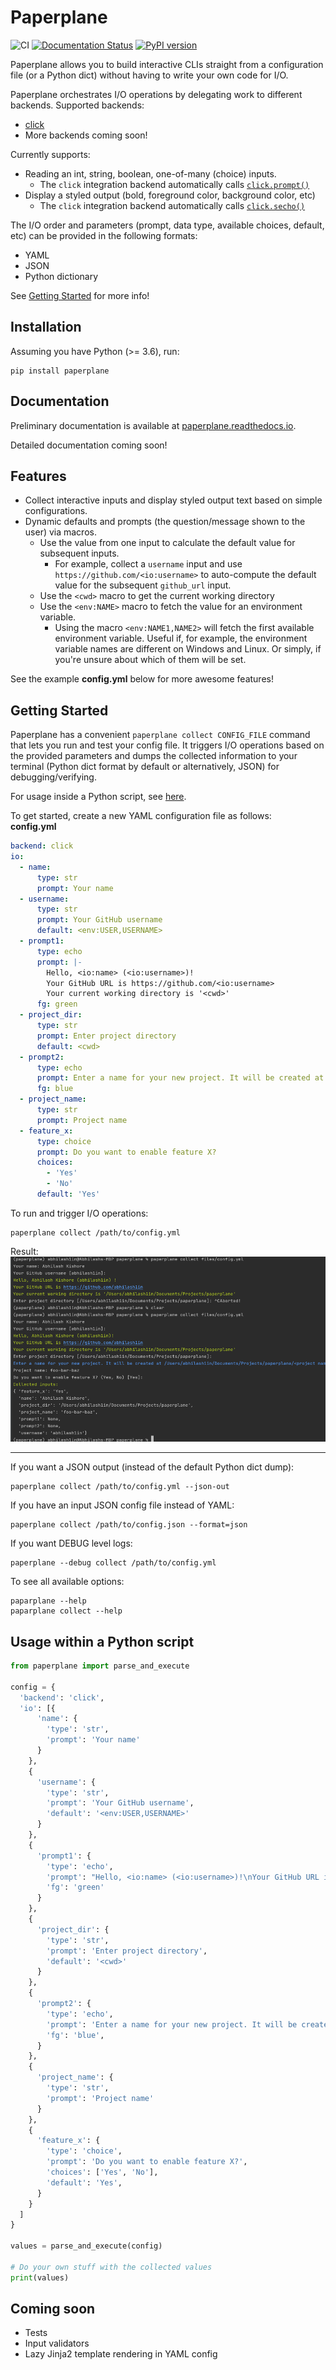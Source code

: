 # Paperplane
![CI](https://github.com/abhilash1in/paperplane/workflows/CI/badge.svg)
[![Documentation Status](https://readthedocs.org/projects/paperplane/badge/?version=latest)](https://paperplane.readthedocs.io/en/latest/?badge=latest)
[![PyPI version](https://badge.fury.io/py/paperplane.svg)](https://badge.fury.io/py/paperplane)

Paperplane allows you to build interactive CLIs straight from a configuration file (or a Python dict) without having to write your own code for I/O.

Paperplane orchestrates I/O operations by delegating work to different backends. Supported backends:
- [click](https://click.palletsprojects.com/)
- More backends coming soon!

Currently supports:
- Reading an int, string, boolean, one-of-many (choice) inputs.
    - The `click` integration backend automatically calls [`click.prompt()`](https://click.palletsprojects.com/prompts/)
- Display a styled output (bold, foreground color, background color, etc)
    - The `click` integration backend automatically calls [`click.secho()`](https://click.palletsprojects.com/api/#click.secho)

The I/O order and parameters (prompt, data type, available choices, default, etc) can be provided in the following formats:
- YAML
- JSON
- Python dictionary

See [Getting Started](#getting-started) for more info!

## Installation
Assuming you have Python (>= 3.6), run: 
```
pip install paperplane
```

## Documentation
Preliminary documentation is available at [paperplane.readthedocs.io](https://paperplane.readthedocs.io).

Detailed documentation coming soon!

## Features
- Collect interactive inputs and display styled output text based on simple configurations.
- Dynamic defaults and prompts (the question/message shown to the user) via macros.
    - Use the value from one input to calculate the default value for subsequent inputs. 
        - For example, collect a `username` input and use `https://github.com/<io:username>` to auto-compute the default value for the subsequent `github_url` input.
    - Use the `<cwd>` macro to get the current working directory
    - Use the `<env:NAME>` macro to fetch the value for an environment variable.
        - Using the macro `<env:NAME1,NAME2>` will fetch the first available environment variable. Useful if, for example, the environment variable names are different on Windows and Linux. Or simply, if you're unsure about which of them will be set.

See the example **config.yml** below for more awesome features!

## Getting Started
Paperplane has a convenient `paperplane collect CONFIG_FILE` command that lets you run and test your config file. It triggers I/O operations based on the provided parameters and dumps the collected information to your terminal (Python dict format by default or alternatively, JSON) for debugging/verifying.

For usage inside a Python script, see [here](#usage-within-a-python-script).
 

To get started, create a new YAML configuration file as follows:  
**config.yml**
```yaml
backend: click
io:
  - name:
      type: str
      prompt: Your name
  - username:
      type: str
      prompt: Your GitHub username
      default: <env:USER,USERNAME>
  - prompt1:
      type: echo
      prompt: |-
        Hello, <io:name> (<io:username>)!
        Your GitHub URL is https://github.com/<io:username>
        Your current working directory is '<cwd>'
      fg: green
  - project_dir:
      type: str
      prompt: Enter project directory
      default: <cwd>
  - prompt2:
      type: echo
      prompt: Enter a name for your new project. It will be created at <io:project_dir>/<project name>
      fg: blue
  - project_name:
      type: str
      prompt: Project name
  - feature_x:
      type: choice
      prompt: Do you want to enable feature X?
      choices:
        - 'Yes'
        - 'No'
      default: 'Yes'
```
To run and trigger I/O operations:
```
paperplane collect /path/to/config.yml
```

Result:  
![Sample Usage](https://raw.githubusercontent.com/abhilash1in/paperplane/master/assets/images/sample_usage.png)

---
If you want a JSON output (instead of the default Python dict dump):
```
paperplane collect /path/to/config.yml --json-out
```

If you have an input JSON config file instead of YAML:
```
paperplane collect /path/to/config.json --format=json
```

If you want DEBUG level logs:
```
paperplane --debug collect /path/to/config.yml
```  

To see all available options:
```
paparplane --help
paparplane collect --help
```

## Usage within a Python script
```python
from paperplane import parse_and_execute

config = {
  'backend': 'click',
  'io': [{
      'name': {
        'type': 'str',
        'prompt': 'Your name'
      }
    },
    {
      'username': {
        'type': 'str',
        'prompt': 'Your GitHub username',
        'default': '<env:USER,USERNAME>'
      }
    },
    {
      'prompt1': {
        'type': 'echo',
        'prompt': "Hello, <io:name> (<io:username>)!\nYour GitHub URL is https://github.com/<io:username>\nYour current working directory is '<cwd>'",
        'fg': 'green'
      }
    },
    {
      'project_dir': {
        'type': 'str',
        'prompt': 'Enter project directory',
        'default': '<cwd>'
      }
    },
    {
      'prompt2': {
        'type': 'echo',
        'prompt': 'Enter a name for your new project. It will be created at <io:project_dir>/<project_name>',
        'fg': 'blue',
      }
    },
    {
      'project_name': {
        'type': 'str',
        'prompt': 'Project name'
      }
    },
    {
      'feature_x': {
        'type': 'choice',
        'prompt': 'Do you want to enable feature X?',
        'choices': ['Yes', 'No'],
        'default': 'Yes',
      }
    }
  ]
}

values = parse_and_execute(config)

# Do your own stuff with the collected values
print(values)
```

## Coming soon
- Tests
- Input validators
- Lazy Jinja2 template rendering in YAML config
